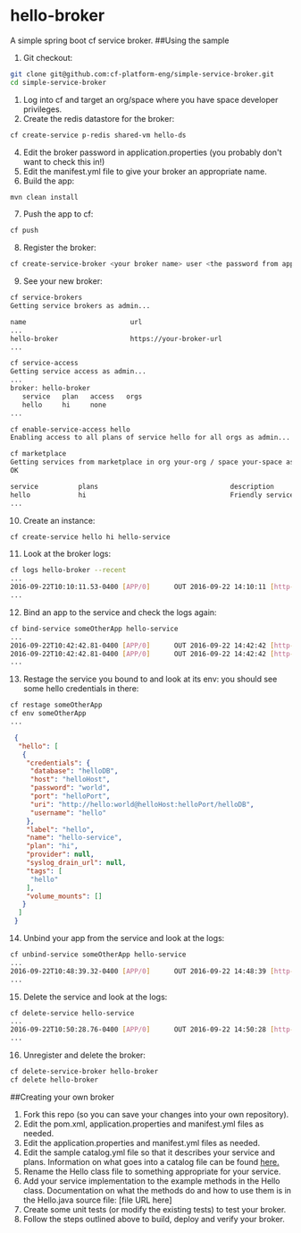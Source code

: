 # hello-broker
A simple spring boot cf service broker.
##Using the sample

1. Git checkout:
  
  ```bash
  git clone git@github.com:cf-platform-eng/simple-service-broker.git
  cd simple-service-broker
  ```
1. Log into cf and target an org/space where you have space developer privileges.
1. Create the redis datastore for the broker:
  
  ```bash
  cf create-service p-redis shared-vm hello-ds
  ```
4. Edit the broker password in application.properties (you probably don't want to check this in!)
1. Edit the manifest.yml file to give your broker an appropriate name.
1. Build the app:
  
  ```bash
  mvn clean install
  ```
7. Push the app to cf:
  
  ```bash
  cf push
  ```
8. Register the broker:
  
  ```bash
  cf create-service-broker <your broker name> user <the password from application.properties> https://<uri of your broker app>
  ```
9. See your new broker:
  
  ```bash
  cf service-brokers
  Getting service brokers as admin...
  
  name                          url
  ...
  hello-broker                  https://your-broker-url
  ...
  
  cf service-access
  Getting service access as admin...
  ...
  broker: hello-broker
     service   plan   access   orgs
     hello     hi     none
  ...
  
  cf enable-service-access hello
  Enabling access to all plans of service hello for all orgs as admin...

  cf marketplace
  Getting services from marketplace in org your-org / space your-space as you...
  OK
  
  service          plans                                 description
  hello            hi                                    Friendly service that greets you
  ...
  ```
10. Create an instance:
  
  ```bash
  cf create-service hello hi hello-service
  ```
11. Look at the broker logs:
  
  ```bash
  cf logs hello-broker --recent
  ...
  2016-09-22T10:10:11.53-0400 [APP/0]      OUT 2016-09-22 14:10:11 [http-nio-8080-exec-10] INFO  i.p.c.s.hello.HelloService - hello!, I am creating a service instance!
  ...
  ```
12. Bind an app to the service and check the logs again:
  
  ```bash
  cf bind-service someOtherApp hello-service
  ...
  2016-09-22T10:42:42.81-0400 [APP/0]      OUT 2016-09-22 14:42:42 [http-nio-8080-exec-10] INFO  i.p.c.s.hello.HelloService - hello!, I am creating a binding!
  2016-09-22T10:42:42.81-0400 [APP/0]      OUT 2016-09-22 14:42:42 [http-nio-8080-exec-10] INFO  i.p.c.s.hello.HelloService - hello!, I am returning credentials!
  ...
  ```
13. Restage the service you bound to and look at its env: you should see some hello credentials in there:
  
  ```bash
  cf restage someOtherApp
  cf env someOtherApp
  ...
  ```
  ```json
   {
    "hello": [
     {
      "credentials": {
       "database": "helloDB",
       "host": "helloHost",
       "password": "world",
       "port": "helloPort",
       "uri": "http://hello:world@helloHost:helloPort/helloDB",
       "username": "hello"
      },
      "label": "hello",
      "name": "hello-service",
      "plan": "hi",
      "provider": null,
      "syslog_drain_url": null,
      "tags": [
       "hello"
      ],
      "volume_mounts": []
     }
    ]
   }
  ```
14. Unbind your app from the service and look at the logs:
  
  ```bash
  cf unbind-service someOtherApp hello-service
  ...
  2016-09-22T10:48:39.32-0400 [APP/0]      OUT 2016-09-22 14:48:39 [http-nio-8080-exec-3] INFO  i.p.c.s.hello.HelloService - hello!, I am deleting a binding!
  ...
  ```
15. Delete the service and look at the logs:
  
  ```bash
  cf delete-service hello-service
  ...
  2016-09-22T10:50:28.76-0400 [APP/0]      OUT 2016-09-22 14:50:28 [http-nio-8080-exec-8] INFO  i.p.c.s.hello.HelloService - hello!, I am deleting a service instance!
  ...
  ```
16. Unregister and delete the broker:
  
  ```bash
  cf delete-service-broker hello-broker
  cf delete hello-broker
  ```

##Creating your own broker

1. Fork this repo (so you can save your changes into your own repository).
1. Edit the pom.xml, application.properties and manifest.yml files as needed.
1. Edit the application.properties and manifest.yml files as needed.
1. Edit the sample catalog.yml file so that it describes your service and plans. Information on what goes into a catalog file can be found [here.](https://docs.cloudfoundry.org/services/api.html)
1. Rename the Hello class file to something appropriate for your service.
1. Add your service implementation to the example methods in the Hello class. Documentation on what the methods do and how to use them is in the Hello.java source file: [file URL here]
1. Create some unit tests (or modify the existing tests) to test your broker.
1. Follow the steps outlined above to build, deploy and verify your broker.